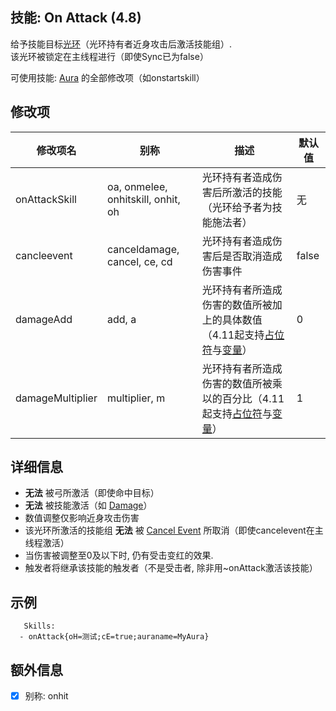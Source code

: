 技能: On Attack (4.8)
--------------------------

给予技能目标[光环](技能/列表/Aura)（光环持有者近身攻击后激活技能组）.  
该光环被锁定在主线程进行（即使Sync已为false）

可使用技能: [Aura](/技能/列表/aura) 的全部修改项（如onstartskill）

修改项
----------

| 修改项名 | 别称    | 描述                                                                                                    | 默认值 |
|-----------|------------|----------------------------------------------------------------------------------------------------------------|---------------|
| onAttackSkill | oa, onmelee, onhitskill, onhit, oh | 光环持有者造成伤害后所激活的技能（光环给予者为技能施法者） | 无 |
| cancleevent | canceldamage, cancel, ce, cd | 光环持有者造成伤害后是否取消造成伤害事件 | false |
| damageAdd | add, a | 光环持有者所造成伤害的数值所被加上的具体数值（4.11起支持[占位符](/技能/占位符)与[变量](/技能/变量)） | 0 |
| damageMultiplier | multiplier, m | 光环持有者所造成伤害的数值所被乘以的百分比（4.11起支持[占位符](/技能/占位符)与[变量](/技能/变量)） | 1 |

详细信息
-------

- **无法** 被弓所激活（即使命中目标）
- **无法** 被技能激活（如 [Damage](/技能/列表/damage)）
- 数值调整仅影响近身攻击伤害
- 该光环所激活的技能组 **无法** 被 [Cancel Event](/技能/列表/cancelevent) 所取消（即使cancelevent在主线程激活）
- 当伤害被调整至0及以下时, 仍有受击变红的效果.
- 触发者将继承该技能的触发者（不是受击者, 除非用~onAttack激活该技能）

示例
--------

       Skills:
      - onAttack{oH=测试;cE=true;auraname=MyAura}

额外信息
---

- [x] 别称: onhit